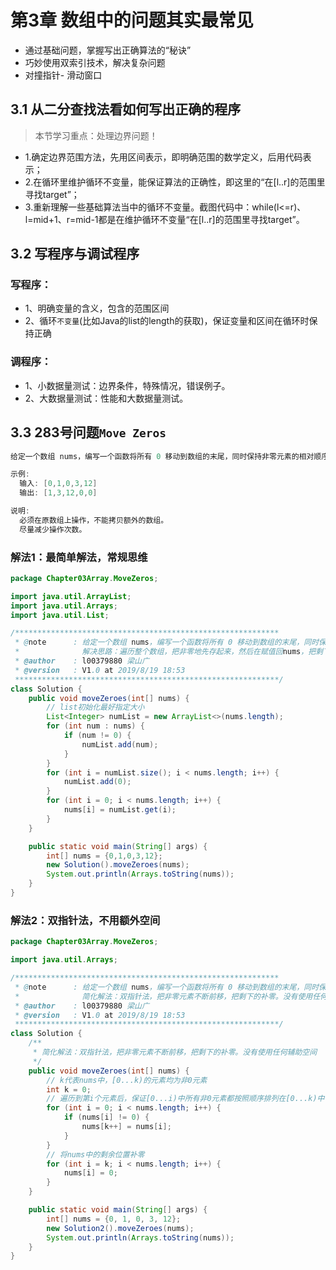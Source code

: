 # 第3章 数组中的问题其实最常见

+ 通过基础问题，掌握写出正确算法的“秘诀”
+ 巧妙使用双索引技术，解决复杂问题
+ 对撞指针- 滑动窗口

## 3.1 从二分查找法看如何写出正确的程序

> 本节学习重点：处理边界问题！

+ 1.确定边界范围方法，先用区间表示，即明确范围的数学定义，后用代码表示；
+ 2.在循环里维护循环不变量，能保证算法的正确性，即这里的“在[l..r]的范围里寻找target”；
+ 3.重新理解一些基础算法当中的循环不变量。截图代码中：while(l<=r)、l=mid+1、r=mid-1都是在维护循环不变量“在[l..r]的范围里寻找target”。

## 3.2 写程序与调试程序

### 写程序：

+ 1、明确变量的含义，包含的范围区间
+ 2、循环`不变量`(比如Java的list的length的获取)，保证变量和区间在循环时保持正确

### 调程序：

+ 1、小数据量测试：边界条件，特殊情况，错误例子。
+ 2、大数据量测试：性能和大数据量测试。

## 3.3 283号问题`Move Zeros`

```java
给定一个数组 nums，编写一个函数将所有 0 移动到数组的末尾，同时保持非零元素的相对顺序。

示例:
  输入: [0,1,0,3,12]
  输出: [1,3,12,0,0]

说明:
  必须在原数组上操作，不能拷贝额外的数组。
  尽量减少操作次数。
```

### 解法1：最简单解法，常规思维

```java
package Chapter03Array.MoveZeros;

import java.util.ArrayList;
import java.util.Arrays;
import java.util.List;

/***********************************************************
 * @note      : 给定一个数组 nums，编写一个函数将所有 0 移动到数组的末尾，同时保持非零元素的相对顺序。
 *              解决思路：遍历整个数组，把非零地先存起来，然后在赋值回nums，把剩下的位置补零即可            
 * @author    : l00379880 梁山广
 * @version   : V1.0 at 2019/8/19 18:53
 ***********************************************************/
class Solution {
    public void moveZeroes(int[] nums) {
        // list初始化最好指定大小
        List<Integer> numList = new ArrayList<>(nums.length);
        for (int num : nums) {
            if (num != 0) {
                numList.add(num);
            }
        }
        for (int i = numList.size(); i < nums.length; i++) {
            numList.add(0);
        }
        for (int i = 0; i < nums.length; i++) {
            nums[i] = numList.get(i);
        }
    }

    public static void main(String[] args) {
        int[] nums = {0,1,0,3,12};
        new Solution().moveZeroes(nums);
        System.out.println(Arrays.toString(nums));
    }
}
```

### 解法2：双指针法，不用额外空间

```java
package Chapter03Array.MoveZeros;

import java.util.Arrays;

/***********************************************************
 * @note      : 给定一个数组 nums，编写一个函数将所有 0 移动到数组的末尾，同时保持非零元素的相对顺序。
 *              简化解法：双指针法，把非零元素不断前移，把剩下的补零。没有使用任何辅助空间
 * @author    : l00379880 梁山广
 * @version   : V1.0 at 2019/8/19 18:53
 ***********************************************************/
class Solution {
    /**
     * 简化解法：双指针法，把非零元素不断前移，把剩下的补零。没有使用任何辅助空间
     */
    public void moveZeroes(int[] nums) {
        // k代表nums中，[0...k)的元素均为非0元素
        int k = 0;
        // 遍历到第i个元素后，保证[0...i)中所有非0元素都按照顺序排列在[0...k)中
        for (int i = 0; i < nums.length; i++) {
            if (nums[i] != 0) {
                nums[k++] = nums[i];
            }
        }
        // 将nums中的剩余位置补零
        for (int i = k; i < nums.length; i++) {
            nums[i] = 0;
        }
    }

    public static void main(String[] args) {
        int[] nums = {0, 1, 0, 3, 12};
        new Solution2().moveZeroes(nums);
        System.out.println(Arrays.toString(nums));
    }
}
```


